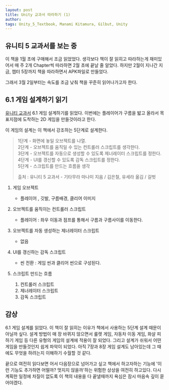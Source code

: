 ```yaml
---
layout: post
title: Unity 교과서 따라하기 (1)
author: 
tags: Unity_5_Textbook, Manami Kitamura, Gilbut, Unity
---
```


## 유니티 5 교과서를 보는 중

 이 책을 1월 초에 구매해서 조금 읽었었다. 생각보다 책이 잘 읽히고 따라하는게 재미있어서 매 주 2개 Chapter씩 따라하면 2월 초에 끝날 줄 알았다. 하지만 2월이 지나간 지금, 챕터 5장까지 책을 따라하면서 APK파일로 만들었다.

 그래서 3월 2일부터는 속도를 조금 낮춰 책을 꾸준히 읽어나가고자 한다.

## 6.1 게임 설계하기 읽기

[유니티 교과서](http://www.kyobobook.co.kr/product/detailViewKor.laf?ejkGb=KOR&mallGb=KOR&barcode=9791160501483&orderClick=LAH&Kc=) 6.1 게임 설계하기를 읽었다.
이번에는 플레이어가 구름을 밟고 올라서 목표지점에 도착하는 2D 게임을 만들것이라고 한다.

이 게임의 설계는 이 책에서 강조하는 5단계로 설계한다.

> 1단계 -  화면에 놓일 오브젝트를 나열.  
> 2단계 - 오브젝트를 움직일 수 있는 컨트롤러 스크립트를 생각한다.  
> 3단계 - 오브젝트를 자동으로 생성할 수 있도록 제너레이터 스크립트를 정한다.  
> 4단계 - UI를 갱신할 수 있도록 감독 스크립트를 정한다.  
> 5단계 - 스크립트를 만드는 흐름을 생각  
>
> 출처 : 유니티 5 교과서 - 기타무라 마나미 지음 / 김은철, 유세라 옮김 / 길벗

1. 게임 오브젝트
    - 플레이어 , 깃발, 구름배경, 클리어 이미지

1. 오브젝트를 움직이는 컨트롤러 스크립트
    - 플레이어 : 좌우 이동과 점프를 통해서 구름과 구름사이를 이동한다.

1. 오브젝트를 자동 생성하는 제너레이터 스크립트
    - 없음

1. UI를 갱신하는 감독 스크립트
    - 씬 전환 : 게임 씬과 클리어 씬으로 구성된다.

1. 스크립트 만드는 흐름
    1. 컨트롤러 스크립트
    1. 제너레이터 스크립트
    1. 감독 스크립트

## 감상

 6.1 게임 설계를 읽었다. 이 책이 잘 읽히는 이유가 책에서 사용하는 5단계 설계 때문이 아닐까 싶다. 설계 방법이 매 장 바뀌지 않으면서 룰렛 게임, 자동차 이동 게임, 화살 피하기 게임 등 다른 유형의 게임의 설계에 적용이 잘 되었다. 그리고 설계가 쉬워서 어떤 게임을 만들것인지 쉽게 파악이 되었다. 아직 7장과 8장 게임 설계도 남아있는데 그 때에도 무엇을 하려는지 이해하기 수월할 것 같다.

 끝으로 여전히 읽다보면 어서 다음장으로 넘어가고 싶고 책에서 하고자하는 기능에 '이런 기능도 추가하면 어떨까? 멋지지 않을까'하는 위험한 상상을 여전히 하고있다. 다시 계획한 일정에 차질이 없도록 이 책의 내용을 다 끝낼때까지 욕심은 잠시 마음속 깊이 묻어야겠다.

